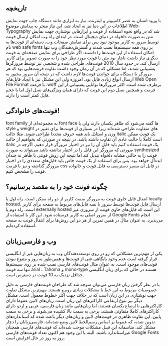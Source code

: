 <html>
<head>
<link href='//fonts.googleapis.com/css?family=Chewy' rel='stylesheet'>
<style>
@font-face {
  font-family: 'BRoya';
  src: url('BRoya.eot') format('eot'),  /* IE6–8 */
       url('BRoya.woff') format('woff'),  /* FF3.6+, IE9, Chrome6+, Saf5.1+*/
       url('BRoya.ttf') format('truetype');  /* Saf3—5, Chrome4+, FF3.5, Opera 10+ */
}

*{
    font-family: 'BRoya' , Chewy ;
}

body {
     text-align: justify;  
}

h2 {
    direction: rtl; 
    font-family: 'BRoya' , Chewy ;
    padding: 0 3px;
    font-size: 1.6em;
    margin-bottom: 1em;
    margin-top: 3em;
    padding-top: .4em;
}

p {
    direction: rtl; 
    font-family: 'BRoya' , Chewy ;
    font-size: 1.4em;
    margin-bottom: .3em;
    padding-top: .4em;
}
</style>

</head>

<body>

<h2>تاریخچه</h2>
<p>
 با ورود انسان به عصر کامپیوتر و اینترنت، نیاز به ابزاری مانند دستگاه چاپ جهت نمایش اطلاعات در این دنیا نیز به ایجاد شد، این نیاز منجر به پیدایش موضوع Web-Typography شد که در واقع نحوه استفاده از فونت و ابزارهایی نوشتاری جهت نمایش متن به صورت دلخواه در دنیای دیجیتال است. در ابتدای راه وب امکان ارسال فونت توسط سرور به کاربر موجود نبود پس برای نمایش صفحات وب، دسته‌ای از فونت‌ها به نام web safe fonts بر روی همه سیستم‌ها نصب شدند و گسترش‌دهندگان وب تنها امکان استفاده از این فونت‌ها را داشتند. اگر طراحی برای نمایش صفحه‌ای به فونت دیگری نیاز داشت ناچار بود متن با فونت مورد نظر خود را به صورت تصویر<img> برای کاربر ارسال کند. در حدود سال 2010 فونت‌های طراحی شده و شخصی نیز توسط مرورگر‌ها پشتیبانی شدند، اما مشکلی که در آن زمان وجود داشت تفاوت فرمت‌‌هایی بود که هر مرورگر یا دستگاه برای خواندن فونت‌ها لازم داشت که در نتیجه آن‌ سرور مجبور به ارسال انواع زیادی فایل بود. امروزه ولی این مشکل نیز با ایجاد فایل‌های Web Open File Format با فرمت .woff برطرف شده است. اکثر مرورگر‌ها توانایی پشتیبانی از این فرمت و همچنین نسل دوم این فونت که دارای همان ویژگی‌های نسل اول اما با حجم فایل کمتر است را دارند.
</p>




<h2>فونت‌های خانوادگی! </h2>
<p>
font family به مجموعه‌ای از font face ها گفته می‌شود که ظاهر یکسان دارند ولی با style و weight های متفاوت طراحی شده‌اند زیرا در بسیاری از فونت‌ها برای تغییر در وزن و استایل باید همه حروف مجددا طراحی شوند. مثلا حالت italic یک فونت ممکن است کاملا با حالت عادی آن تفاوت داشته باشد. در نتیجه در صورتی که بخواهیم از حالت italic یک فونت استفاده کنیم باید فایل آن را نیز در اختیار مرورگر قرار دهیم. اگرچه در صورتی که مرورگر این فایل را در اختیار نداشته باشد می‌تواند به صورت synthesized  فونت را به حالتی مشابه دلخواه تبدیل ‌کند اما نتیجه این روش فونتی با ظاهر نه چندان ایده‌آل خواهد بود. پس برای استفاده از یک فونت خاص باید فایل‌های متعددی را در اختیار مرورگر گذاشته و نیز با فرمت  css در فایل آن مسیر دسترسی به فایل فونت و خانواده فونت را مشخص کنیم. 
</p>




<h2>چگونه فونت خود را به مقصد برسانیم؟</h2>
<p>
انتقال فایل حاوی فونت به مرورگر سمت کاربر از دو راه ممکن است. راه اول یا locally hosted، ارسال فایل فونت‌ها توسط سرور با بقیه فایل‌های مربوط به صفحه برای کاربر است. راه دوم یا externally hosted این است که فایل‌های حاوی فونت از سروری غیر از سرور اصلی به کاربر فرستاده ‌شود. این کار با استفاده از Google Fonts انجام می‌پذیرد. به عنوان مثال در همین تمرین از هر دو این روش‌ها برای انتقال فونت به صفحه استفاده کرده‌ایم.
</p>




<h2>وب و فارسی‌زبانان</h2>
<p>
یکی از مهم‌ترین مشکلاتی که رو در روی توسعه‌دهندگان وب به زبان‌هایی غیر از انگلیسی قرار گرفته است عدم وجود پایگاهی غنی از فونت‌ها و همین‌طور به روز و متنوع نبودن فونت‌های موجود است. به عنوان مثال فونت‌های فارسی نصب شده بر روی سیستم‌ها تنها سه فونت arial ، Tahoma و mono-type هستند در حالی که برای زبان انگلیسی حداقل نزدیک به 10 فونت در دسترس است. 
</p>
<p>
 با در نظر گرفتن زبان فارسی می‌توان متوجه شد که طراحان فونت‌های فارسی به دلیل خصوصیات مربوط به این خط با مشکلات زیادی روبرو هستند. مهم‌ترین مشکل تفاوت جهت نوشتاری در این زبان است که در خلاف جهت اکثر خطوط معمول است. مشکل دیگر نیز تنوع ارتفاعی کاراکتر‌های این زبان است. زبان‌های لاتین عموما دارای کاراکترهایی با ارتفاع یکسان هستند، اما زبان‌هایی مانند زبان فارسی، عربی و اردو دارای کاراکترهای کاملا متفاوتی هستند، برخی به سمت بالا کشیده می‌شوند و برخی به سمت پایین. این تفاوت ظاهری در فونت‌های لاتین و زبان‌های دیگر باعث شده که استانداردهای تدوین شده، که عموما بر اساس رسم‌الخط لاتین وضع شده‌اند، فارسی‌زبانان را دچار مشکل کند. متاسفانه این قبیل مشکلات موجب شده‌اند که فونت‌های فارسی همچنان غیراستاندارد باشند. البته با این وجود هم اکنون تعداد فونت‌های فارسی Google Fonts روز به روز در حال افزایش است.
</p>




</body>
</html>
